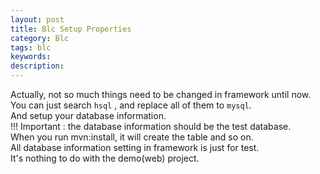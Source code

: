```yaml
---
layout: post
title: Blc Setup Properties
category: Blc
tags: blc
keywords:
description:
---
```

  
Actually, not so much things need to be changed in framework until now.  
You can just search `hsql` , and replace all of them to `mysql`.  
And setup your database information.  
!!! Important : the database information should be the test database.  
When you run mvn:install, it will create the table and so on.  
All database information setting in framework is just for test.  
It's nothing to do with the demo(web) project.  